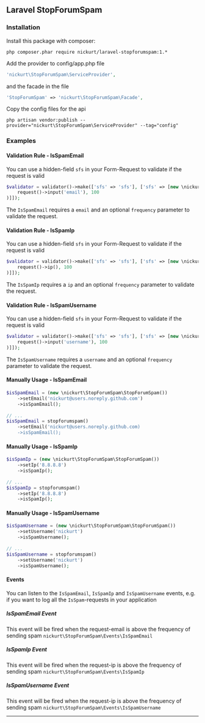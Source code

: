 ## Laravel StopForumSpam

### Installation
Install this package with composer:
```
php composer.phar require nickurt/laravel-stopforumspam:1.*
```

Add the provider to config/app.php file

```php
'nickurt\StopForumSpam\ServiceProvider',
```

and the facade in the file

```php
'StopForumSpam' => 'nickurt\StopForumSpam\Facade',
```

Copy the config files for the api

```
php artisan vendor:publish --provider="nickurt\StopForumSpam\ServiceProvider" --tag="config"
```

### Examples

#### Validation Rule - IsSpamEmail
You can use a hidden-field `sfs` in your Form-Request to validate if the request is valid
```php
$validator = validator()->make(['sfs' => 'sfs'], ['sfs' => [new \nickurt\StopForumSpam\Rules\IsSpamEmail(
    request()->input('email'), 100
)]]);
```
The `IsSpamEmail` requires a `email` and an optional `frequency` parameter to validate the request.
#### Validation Rule - IsSpamIp
You can use a hidden-field `sfs` in your Form-Request to validate if the request is valid
```php
$validator = validator()->make(['sfs' => 'sfs'], ['sfs' => [new \nickurt\StopForumSpam\Rules\IsSpamIp(
    request()->ip(), 100
)]]);
```
The `IsSpamIp` requires a `ip` and an optional `frequency` parameter to validate the request.
#### Validation Rule - IsSpamUsername
You can use a hidden-field `sfs` in your Form-Request to validate if the request is valid
```php
$validator = validator()->make(['sfs' => 'sfs'], ['sfs' => [new \nickurt\StopForumSpam\Rules\IsSpamUsername(
    request()->input('username'), 100
)]]);
```
The `IsSpamUsername` requires a `username` and an optional `frequency` parameter to validate the request.
#### Manually Usage - IsSpamEmail
```php
$isSpamEmail = (new \nickurt\StopForumSpam\StopForumSpam())
	->setEmail('nickurt@users.noreply.github.com')
	->isSpamEmail();
	
// ...	
$isSpamEmail = stopforumspam()
    ->setEmail('nickurt@users.noreply.github.com)
    ->isSpamEmail();
```
#### Manually Usage - IsSpamIp
```php
$isSpamIp = (new \nickurt\StopForumSpam\StopForumSpam())
	->setIp('8.8.8.8')
	->isSpamIp();
	
// ...	
$isSpamIp = stopforumspam()
    ->setIp('8.8.8.8')
    ->isSpamIp();
```
#### Manually Usage - IsSpamUsername
```php
$isSpamUsername = (new \nickurt\StopForumSpam\StopForumSpam())
	->setUsername('nickurt')
	->isSpamUsername();
	
// ...	
$isSpamUsername = stopforumspam()
    ->setUsername('nickurt')
    ->isSpamUsername();
```
#### Events
You can listen to the `IsSpamEmail`, `IsSpamIp` and `IsSpamUsername` events, e.g. if you want to log all the `IsSpam`-requests in your application
##### IsSpamEmail Event
This event will be fired when the request-email is above the frequency of sending spam
`nickurt\StopForumSpam\Events\IsSpamEmail`
##### IsSpamIp Event
This event will be fired when the request-ip is above the frequency of sending spam
`nickurt\StopForumSpam\Events\IsSpamIp`
##### IsSpamUsername Event
This event will be fired when the request-ip is above the frequency of sending spam
`nickurt\StopForumSpam\Events\IsSpamUsername`
- - - 